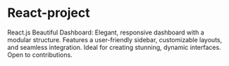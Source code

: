 # React-project
React.js Beautiful Dashboard: Elegant, responsive dashboard with a modular structure. Features a user-friendly sidebar, customizable layouts, and seamless integration. Ideal for creating stunning, dynamic interfaces. Open to contributions. 

